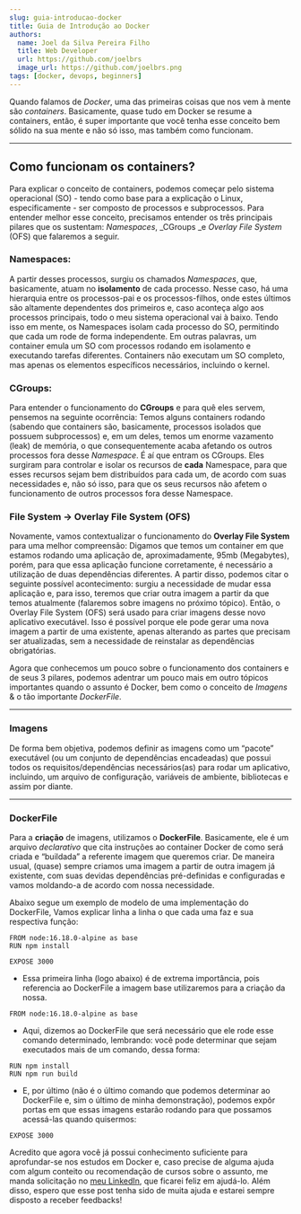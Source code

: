 ```yaml
---
slug: guia-introducao-docker
title: Guia de Introdução ao Docker
authors:
  name: Joel da Silva Pereira Filho
  title: Web Developer
  url: https://github.com/joelbrs
  image_url: https://github.com/joelbrs.png
tags: [docker, devops, beginners]
---
```


Quando falamos de _Docker_, uma das primeiras coisas que nos vem à mente são _containers_. Basicamente, quase tudo em Docker se resume a containers, então, é super importante que você tenha esse conceito bem sólido na sua mente e não só isso, mas também como funcionam.

---

## Como funcionam os containers?

Para explicar o conceito de containers, podemos começar pelo sistema operacional (SO) - tendo como base para a explicação o Linux, especificamente - ser composto de processos e subprocessos. Para entender melhor esse conceito, precisamos entender os três principais pilares que os sustentam: _Namespaces_, _CGroups _e _Overlay File System_ (OFS) que falaremos a seguir.

### Namespaces:
A partir desses processos, surgiu os chamados _Namespaces_, que, basicamente, atuam no **isolamento** de cada processo. Nesse caso, há uma hierarquia entre os processos-pai e os processos-filhos, onde estes últimos são altamente dependentes dos primeiros e, caso aconteça algo aos processos principais, todo o meu sistema operacional vai à baixo. Tendo isso em mente, os Namespaces isolam cada processo do SO, permitindo que cada um rode de forma independente. Em outras palavras, um container emula um SO com processos rodando em isolamento e executando tarefas diferentes. Containers não executam um SO completo, mas apenas os elementos específicos necessários, incluindo o kernel.

### CGroups:

Para entender o funcionamento do **CGroups** e para quê eles servem, pensemos na seguinte ocorrência: Temos alguns containers rodando (sabendo que containers são, basicamente, processos isolados que possuem subprocessos) e, em um deles, temos um enorme vazamento (leak) de memória, o que consequentemente acaba afetando os outros processos fora desse _Namespace_. É aí que entram os CGroups. Eles surgiram para controlar e isolar os recursos de **cada** Namespace, para que esses recursos sejam bem distribuídos para cada um, de acordo com suas necessidades e, não só isso, para que os seus recursos não afetem o funcionamento de outros processos fora desse Namespace.


### File System → Overlay File System (OFS)

Novamente, vamos contextualizar o funcionamento do **Overlay File System** para uma melhor compreensão: Digamos que temos um container em que estamos rodando uma aplicação de, aproximadamente, 95mb (Megabytes), porém, para que essa aplicação funcione corretamente, é necessário a utilização de duas dependências diferentes. 
A partir disso, podemos citar o seguinte possível acontecimento: surgiu a necessidade de mudar essa aplicação e, para isso, teremos que criar outra imagem a partir da que temos atualmente (falaremos sobre imagens no próximo tópico). Então, o Overlay File System (OFS) será usado para criar imagens desse novo aplicativo executável. Isso é possível porque ele pode gerar uma nova imagem a partir de uma existente, apenas alterando as partes que precisam ser atualizadas, sem a necessidade de reinstalar as dependências obrigatórias.

Agora que conhecemos um pouco sobre o funcionamento dos containers e de seus 3 pilares, podemos adentrar um pouco mais em outro tópicos importantes quando o assunto é Docker, bem como o conceito de _Imagens_ & o tão importante _DockerFile_.

---

### Imagens
     
De forma bem objetiva, podemos definir as imagens como um “pacote” executável (ou um conjunto de dependências encadeadas) que possui todos os requisitos/dependências necessários(as) para rodar um aplicativo, incluindo, um arquivo de configuração, variáveis de ambiente, bibliotecas e assim por diante.

---

### DockerFile

Para a **criação** de imagens, utilizamos o **DockerFile**. Basicamente, ele é um arquivo _declarativo_ que cita instruções ao container Docker de como será criada e “buildada” a referente imagem que queremos criar.
De maneira usual, (quase) sempre criamos uma imagem a partir de outra imagem já existente, com suas devidas dependências pré-definidas e configuradas e vamos moldando-a de acordo com nossa necessidade.

Abaixo segue um exemplo de modelo de uma implementação do DockerFile, Vamos explicar linha a linha o que cada uma faz e sua respectiva função:

     

```
FROM node:16.18.0-alpine as base
RUN npm install

EXPOSE 3000
```


 - Essa primeira linha (logo abaixo) é de extrema importância, pois referencia ao DockerFile a imagem base utilizaremos para a criação da nossa.

     

```
FROM node:16.18.0-alpine as base
```

 
 - Aqui, dizemos ao DockerFile que será necessário que ele rode esse comando determinado, lembrando: você pode determinar que sejam executados mais de um comando, dessa forma:

```
RUN npm install
RUN npm run build
```

 
- E, por último (não é o último comando que podemos determinar ao DockerFile e, sim o último de minha demonstração), podemos expôr portas em que essas imagens estarão rodando para que possamos acessá-las quando quisermos:

     

```
EXPOSE 3000
```

Acredito que agora você já possui conhecimento suficiente para aprofundar-se nos estudos em Docker e, caso precise de alguma ajuda com algum conteito ou recomendação de cursos sobre o assunto, me manda solicitação no [meu LinkedIn](https://www.linkedin.com/in/joelbrs), que ficarei feliz em ajudá-lo. Além disso, espero que esse post tenha sido de muita ajuda e estarei sempre disposto a receber feedbacks!

